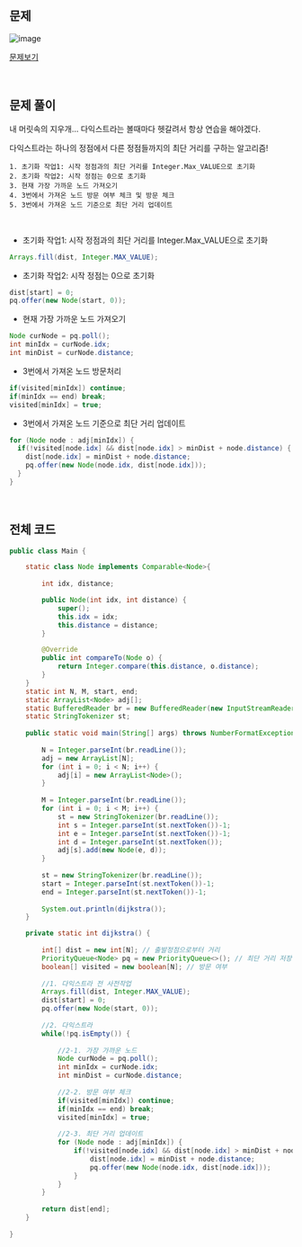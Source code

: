 ## 문제

![image](https://user-images.githubusercontent.com/62600984/127867328-e8db5ddd-2637-44b8-b4a6-e8f3f78c3671.png)

[문제보기](https://www.acmicpc.net/problem/1916)

<br>

## 문제 풀이

내 머릿속의 지우개... 다익스트라는 볼때마다 헷갈려서 항상 연습을 해야겠다.

다익스트라는 하나의 정점에서 다른 정점들까지의 최단 거리를 구하는 알고리즘!

```
1. 초기화 작업1: 시작 정점과의 최단 거리를 Integer.Max_VALUE으로 초기화
2. 초기화 작업2: 시작 정점는 0으로 초기화
3. 현재 가장 가까운 노드 가져오기 
4. 3번에서 가져온 노드 방문 여부 체크 및 방문 체크
5. 3번에서 가져온 노드 기준으로 최단 거리 업데이트
```

<br>

- 초기화 작업1: 시작 정점과의 최단 거리를 Integer.Max_VALUE으로 초기화

```java
Arrays.fill(dist, Integer.MAX_VALUE);
```

- 초기화 작업2: 시작 정점는 0으로 초기화

```java
dist[start] = 0;
pq.offer(new Node(start, 0));
```

- 현재 가장 가까운 노드 가져오기 

```java
Node curNode = pq.poll();
int minIdx = curNode.idx;
int minDist = curNode.distance;
```

- 3번에서 가져온 노드 방문처리

```java
if(visited[minIdx]) continue;
if(minIdx == end) break;
visited[minIdx] = true;
```

- 3번에서 가져온 노드 기준으로 최단 거리 업데이트

```java
for (Node node : adj[minIdx]) {
  if(!visited[node.idx] && dist[node.idx] > minDist + node.distance) {
    dist[node.idx] = minDist + node.distance;
    pq.offer(new Node(node.idx, dist[node.idx]));
  }
}
```

<br>

## 전체 코드

```java
public class Main {

	static class Node implements Comparable<Node>{
		
		int idx, distance;

		public Node(int idx, int distance) {
			super();
			this.idx = idx;
			this.distance = distance;
		}

		@Override
		public int compareTo(Node o) {
			return Integer.compare(this.distance, o.distance);
		}
	}
	static int N, M, start, end;
	static ArrayList<Node> adj[];
	static BufferedReader br = new BufferedReader(new InputStreamReader(System.in));
	static StringTokenizer st;
	
	public static void main(String[] args) throws NumberFormatException, IOException {
		
		N = Integer.parseInt(br.readLine());
		adj = new ArrayList[N];
		for (int i = 0; i < N; i++) {
			adj[i] = new ArrayList<Node>();
		}
		
		M = Integer.parseInt(br.readLine());
		for (int i = 0; i < M; i++) {
			st = new StringTokenizer(br.readLine());
			int s = Integer.parseInt(st.nextToken())-1;
			int e = Integer.parseInt(st.nextToken())-1;
			int d = Integer.parseInt(st.nextToken());
			adj[s].add(new Node(e, d));
		}
		
		st = new StringTokenizer(br.readLine());
		start = Integer.parseInt(st.nextToken())-1;
		end = Integer.parseInt(st.nextToken())-1;
		
		System.out.println(dijkstra());
	}

	private static int dijkstra() {
		
		int[] dist = new int[N]; // 출발정점으로부터 거리
		PriorityQueue<Node> pq = new PriorityQueue<>(); // 최단 거리 저장
		boolean[] visited = new boolean[N]; // 방문 여부
		
		//1. 다익스트라 전 사전작업
		Arrays.fill(dist, Integer.MAX_VALUE);
		dist[start] = 0;
		pq.offer(new Node(start, 0));
		
		//2. 다익스트라
		while(!pq.isEmpty()) {
			
			//2-1. 가장 가까운 노드
			Node curNode = pq.poll();
			int minIdx = curNode.idx;
			int minDist = curNode.distance;
			
			//2-2. 방문 여부 체크
			if(visited[minIdx]) continue;
			if(minIdx == end) break;
			visited[minIdx] = true;
			
			//2-3. 최단 거리 업데이트
			for (Node node : adj[minIdx]) {
				if(!visited[node.idx] && dist[node.idx] > minDist + node.distance) {
					dist[node.idx] = minDist + node.distance;
					pq.offer(new Node(node.idx, dist[node.idx]));
				}
			}
		}
		
		return dist[end];
	}
	
}
```
